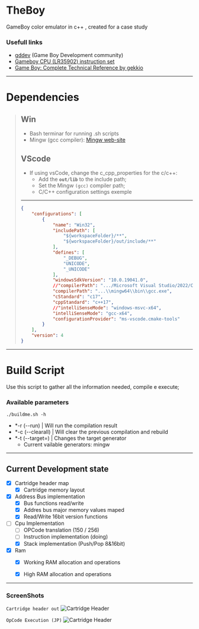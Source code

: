 # TheBoy
GameBoy color emulator in c++  , created for a case study

### Usefull links
- [gddev](https://www.gbdev.io/) (Game Boy Development community)
- [Gameboy CPU (LR35902) instruction set](https://www.pastraiser.com/cpu/gameboy/gameboy_opcodes.html)
- [Game Boy: Complete Technical Reference by gekkio](https://gekkio.fi/files/gb-docs/gbctr.pdf)
---

# Dependencies
> ## Win
> - Bash terminar for running .sh scripts
> - Mingw (gcc compiler): [Mingw web-site](https://www.mingw-w64.org/)
>
> ## VScode
> - If using vsCode, change the c_cpp_properties for the c/c++:
> 	- Add the **`out/lib`** to the include path;
> 	- Set the Mingw `(gcc)` compiler path;
> 	- C/C++ configuration settings exemple
> ---
>	```json
>	{
>	    "configurations": [
>	        {
>	            "name": "Win32",
>	            "includePath": [
>	                "${workspaceFolder}/**",
>					"${workspaceFolder}/out/include/**"
>	            ],
>	            "defines": [
>	                "_DEBUG",
>	                "UNICODE",
>	                "_UNICODE"
>	            ],
>	            "windowsSdkVersion": "10.0.19041.0",
>	            //"compilerPath": ".../Microsoft Visual Studio/2022/Community/VC/Tools/MSVC/14.31.31103/bin/Hostx64/x64/cl.exe",
>	            "compilerPath": "...\\mingw64\\bin\\gcc.exe",
>	            "cStandard": "c17",
>	            "cppStandard": "c++17",
>	            //"intelliSenseMode": "windows-msvc-x64",
>				"intelliSenseMode": "gcc-x64",
>	            "configurationProvider": "ms-vscode.cmake-tools"
>	        }
>	    ],
>	    "version": 4
>	}
>	```


---

# Build Script
Use this script to gather all the information needed, compile e execute;

### Available parameters

```./buildme.sh -h```
- *-r (--run)       | Will run the compilation result
- *-c (--clearall)  | Will clear the previous compilation and rebuild
- *-t (--target=)   | Changes the target generator
	- Current vailable generators: mingw

---

## Current Development state

- [x] Cartridge header map
	- [x] Cartridge memory layout 
- [x] Address Bus implementation
	- [x] Bus functions read/write
	- [x] Addres bus major memory values maped
	- [x] Read/Write 16bit version functions
- [ ] Cpu Implementation
	- [ ] OPCode translation (150 / 256)
	- [ ] Instruction implementation (doing)
	- [x] Stack implementation (Push/Pop 8&16bit)
- [x] Ram
	- [x] Working RAM allocation and operations
	- [x] High RAM allocation and operations


---
### ScreenShots
``` Cartridge header out ```
![Cartridge Header](prtSc/CartridgeHeaderMapPNG.PNG)

``` OpCode Execution (JP) ```
![Cartridge Header](prtSc/JumpInstructionCpuExecution.PNG)